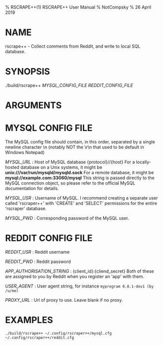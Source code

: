 % RSCRAPE++(1) RSCRAPE++ User Manual
% NotCompsky
% 26 April 2019

# NAME

rscrape++ - Collect comments from Reddit, and write to local SQL database.

# SYNOPSIS
./build/rscrape++ *MYSQL_CONFIG_FILE* *REDDIT_CONFIG_FILE*

# ARGUMENTS

# MYSQL CONFIG FILE

The MySQL config file should contain, in this order, separated by a single newline character \\n (notably NOT the \\r\\n that used to be default in Windows Notepad)

*MYSQL_URL*
:   Host of MySQL database
    {protocol}//{host}
    For a locally-hosted database on a Unix systems, it might be **unix:///var/run/mysqld/mysqld.sock**
    For a remote database, it might be **mysql://example.com:33060/mysql**
    This string is passed directly to the MySQL connection object, so please refer to the official MySQL documentation for details.

*MYSQL_USR*
:   Username of MySQL. I recommend creating a separate user called 'rscraper++' with 'CREATE' and 'SELECT' permissions for the entire 'rscraper' database.

*MYSQL_PWD*
:   Corresponding password of the MySQL user.

# REDDIT CONFIG FILE

*REDDIT_USR*
:   Reddit username

*REDDIT_PWD*
:   Reddit password

*APP_AUTHORISATION_STRING*
:   {client_id}:{cliend_secret}
    Both of these are assigned to you by Reddit when you register an 'app' with them.

*USER_AGENT*
:   User agent string, for instance `myprogram 0.0.1-dev1 (by /u/me)`

*PROXY_URL*
:   Url of proxy to use. Leave blank if no proxy.

# EXAMPLES
    ./build/rscrape++ ~/.config/rscraper++/mysql.cfg ~/.config/rscraper++/reddit.cfg
